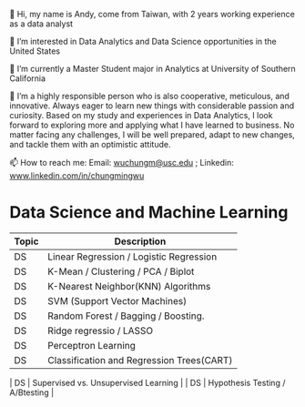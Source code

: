👋 Hi, my name is Andy, come from Taiwan, with 2 years working experience as a data analyst

👀 I’m interested in Data Analytics and Data Science opportunities in the United States

🌱 I’m currently a Master Student major in Analytics at University of Southern California

💞️ I’m a highly responsible person who is also cooperative, meticulous, and innovative. Always eager to learn new things with considerable passion and curiosity. Based on my study and experiences in Data Analytics, I look forward to exploring more and applying what I have learned to business. No matter facing any challenges, I will be well prepared, adapt to new changes, and tackle them with an optimistic attitude.

📫 How to reach me: Email: wuchungm@usc.edu ; Linkedin: www.linkedin.com/in/chungmingwu




<!---
andywu96/andywu96 is a ✨ special ✨ repository because its `ABOUTME.md` (this file) appears on your GitHub profile.
You can click the Preview link to take a look at your changes.
--->


# Data Science and Machine Learning

| Topic          | Description                                                                       |
|----------------|-----------------------------------------------------------------------------------|
| DS             | Linear Regression / Logistic Regression                                           |
| DS             | K-Mean / Clustering / PCA / Biplot                                                |
| DS             | K-Nearest Neighbor(KNN) Algorithms                                                |
| DS             | SVM (Support Vector Machines)                                                     |
| DS             | Random Forest / Bagging / Boosting.                                               |
| DS             | Ridge regressio / LASSO                                                           |
| DS             | Perceptron Learning                                                               |
| DS             | Classification and Regression Trees(CART)                                         |

| DS             | Supervised vs. Unsupervised Learning                                              |
| DS             | Hypothesis Testing / A/Btesting                                                   |
